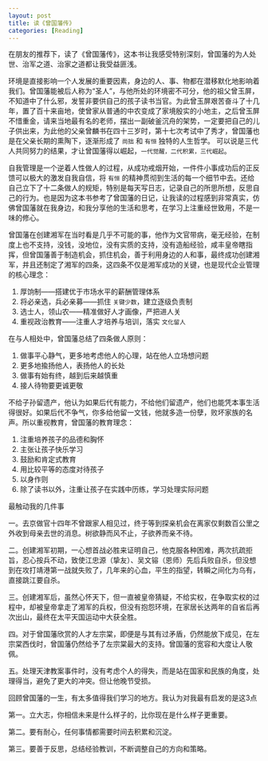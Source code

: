 ```yaml
---
layout: post
title: 读《曾国藩传》
categories: [Reading]
---
```


在朋友的推荐下，读了《曾国藩传》，这本书让我感受特别深刻，曾国藩的为人处世、治军之道、治家之道都让我受益匪浅。

环境是直接影响一个人发展的重要因素，身边的人、事、物都在潜移默化地影响着我们。曾国藩能被后人称为“圣人”，与他所处的环境密不可分，他的祖父曾玉屏，不知道中了什么邪，发誓非要供自己的孩子读书当官。为此曾玉屏艰苦奋斗了十几年，置了百十来亩地，使曾家从普通的中农变成了家境殷实的小地主，之后曾玉屏不惜重金，请来当地最有名的老师，摆出一副破釜沉舟的架势，一定要把自己的儿子供出来，为此他的父亲曾麟书在四十三岁时，第十七次考试中了秀才，曾国藩也是在父亲长期的熏陶下，逐渐形成了 `尚拙` 和 `有恒` 独特的人生哲学。
可以说是三代人共同努力的结果，才让曾国藩得以崛起，`一代觉醒，二代积累，三代崛起`。

自我管理是一个逆着人性做人的过程，从成功戒烟开始，一件件小事成功后的正反馈可以极大的激发自我自信，将 `有恒` 的精神贯彻到生活的每一个细节中去。还给自己立下了十二条做人的规矩，特别是每天写日志，记录自己的所思所想，反思自己的行为。也是因为这本书参考了曾国藩的日记，让我读的过程感到非常真实，仿佛曾国藩就在我身边，和我分享他的生活和思考，在学习上注重经世致用，不是一味的修心。


曾国藩在创建湘军在当时看是几乎不可能的事，他作为文官带病，毫无经验，在制度上也不支持，没钱，没地位，没有实质的支持，没有造船经验，咸丰皇帝瞎指挥，但曾国藩善于制造机会，抓住机会，善于利用身边的人和事，最终成功创建湘军，并且还制定了湘军的四条，这四条不仅是湘军成功的关键，也是现代企业管理的核心理念：
1. 厚饷制——搭建优于市场水平的薪酬管理体系
2. 将必亲选，兵必亲募——抓住 `关键少数`，建立逐级负责制
3. 选士人，领山农——精准做好人才画像，严把进人关
4. 重视政治教育——注重人才培养与培训，落实 `文化留人`


在与人相处中，曾国藩总结了四条做人原则：
1. 做事平心静气，更多地考虑他人的心理，站在他人立场想问题
2. 更多地揄扬他人，表扬他人的长处
3. 做事有始有终，越到后来越慎重
4. 接人待物要更诚更敬


不给子孙留遗产，他认为如果后代有能力，不给他们留遗产，他们也能凭本事生活得很好。如果后代不争气，你多给他留一文钱，他就多造一份孽，败坏家族的名声。所以重视教育，曾国藩的教育理念：
1. 注重培养孩子的品德和胸怀
2. 主张让孩子快乐学习
3. 鼓励和肯定式教育
4. 用比较平等的态度对待孩子
5. 以身作则
6. 除了读书以外，注重让孩子在实践中历练，学习处理实际问题



最触动我的几件事

一。去京做官十四年不曾跟家人相见过，终于等到探亲机会在离家仅剩数百公里之外收到母亲去世的消息。树欲静而风不止，子欲养而亲不待。

二。创建湘军初期，一心想首战必胜来证明自己，他克服各种困难，两次抗疏拒旨，忍心按兵不动，致使江忠源（挚友）、吴文镕（恩师）先后兵败自杀，但没想到在攻打靖港第一战就失败了，几年来的心血，平生的指望，转瞬之间化为乌有，直接跳江要自杀。

三。创建湘军后，虽然心怀天下，但一直被皇帝猜疑，不给实权，在争取实权的过程中，却被皇帝拿走了湘军的兵权，但没有抱怨环境，在家居长达两年的自省后再次出山，最终在太平天国运动中大获全胜。

四。对于曾国藩欣赏的人才左宗棠，即便是与其有过矛盾，仍然能放下成见，在左宗棠西伐时，曾国藩仍然给予了左宗棠最大的支持。曾国藩的宽容和大度让人敬佩。

五。处理天津教案事件时，没有考虑个人的得失，而是站在国家和民族的角度，处理得当，避免了更大的冲突。但让他晚节受损。


回顾曾国藩的一生，有太多值得我们学习的地方。我认为对我最有启发的是这3点

第一。立大志，你相信未来是什么样子的，比你现在是什么样子更重要。

第二。要有耐心，任何事情都需要时间去积累和沉淀。

第三。要善于反思，总结经验教训，不断调整自己的方向和策略。
